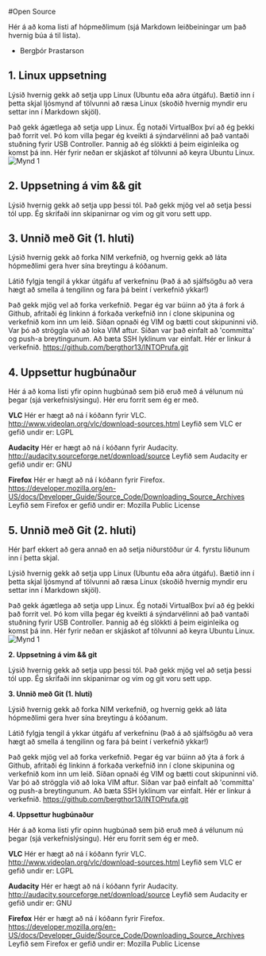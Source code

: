 #Open Source

Hér á að koma listi af hópmeðlimum (sjá Markdown leiðbeiningar um það hvernig búa á til lista).

- Bergþór Þrastarson

## 1. Linux uppsetning

Lýsið hvernig gekk að setja upp Linux (Ubuntu eða aðra útgáfu). Bætið inn í þetta skjal ljósmynd af tölvunni að ræsa Linux (skoðið hvernig myndir eru settar inn í Markdown skjöl).

Það gekk ágætlega að setja upp Linux. Ég notaði VirtualBox því að ég þekki það forrit vel. Þó kom villa þegar ég kveikti á sýndarvélinni að það vantaði stuðning fyrir USB Controller. Þannig að ég slökkti á þeim eiginleika og komst þá inn. Hér fyrir neðan er skjáskot af tölvunni að keyra Ubuntu Linux.
![Mynd 1](https://dl.dropboxusercontent.com/u/619192/INTO/Screen1.png)

## 2. Uppsetning á vim && git

Lýsið hvernig gekk að setja upp þessi tól.
Það gekk mjög vel að setja þessi tól upp. Ég skrifaði inn skipanirnar og vim og git voru sett upp.

## 3. Unnið með Git (1. hluti)

Lýsið hvernig gekk að forka NIM verkefnið, og hvernig gekk að láta hópmeðlimi gera hver sína breytingu á kóðanum.

Látið fylgja tengil á ykkar útgáfu af verkefninu (Það á að sjálfsögðu að vera hægt að smella á tengilinn og fara þá beint í verkefnið ykkar!)

Það gekk mjög vel að forka verkefnið. Þegar ég var búinn að ýta á fork á Github, afritaði ég linkinn á forkaða verkefnið inn í clone skipunina og verkefnið kom inn um leið. Síðan opnaði ég VIM og bætti cout skipuninni við. Var þó að ströggla við að loka VIM aftur. Síðan var það einfalt að 'committa' og push-a breytingunum. Að bæta SSH lyklinum var einfalt.
Hér er linkur á verkefnið.
https://github.com/bergthor13/INTOPrufa.git

## 4. Uppsettur hugbúnaður

Hér á að koma listi yfir opinn hugbúnað sem þið eruð með á vélunum nú þegar (sjá verkefnislýsingu).
Hér eru forrit sem ég er með.

**VLC**
Hér er hægt að ná í kóðann fyrir VLC.
http://www.videolan.org/vlc/download-sources.html
Leyfið sem VLC er gefið undir er: LGPL

**Audacity**
Hér er hægt að ná í kóðann fyrir Audacity.
http://audacity.sourceforge.net/download/source
Leyfið sem Audacity er gefið undir er: GNU

**Firefox**
Hér er hægt að ná í kóðann fyrir Firefox.
https://developer.mozilla.org/en-US/docs/Developer_Guide/Source_Code/Downloading_Source_Archives
Leyfið sem Firefox er gefið undir er: Mozilla Public License

## 5. Unnið með Git (2. hluti)

Hér þarf ekkert að gera annað en að setja niðurstöður úr 4. fyrstu liðunum inn í þetta skjal.

Lýsið hvernig gekk að setja upp Linux (Ubuntu eða aðra útgáfu). Bætið inn í þetta skjal ljósmynd af tölvunni að ræsa Linux (skoðið hvernig myndir eru settar inn í Markdown skjöl).

Það gekk ágætlega að setja upp Linux. Ég notaði VirtualBox því að ég þekki það forrit vel. Þó kom villa þegar ég kveikti á sýndarvélinni að það vantaði stuðning fyrir USB Controller. Þannig að ég slökkti á þeim eiginleika og komst þá inn. Hér fyrir neðan er skjáskot af tölvunni að keyra Ubuntu Linux.
![Mynd 1](https://dl.dropboxusercontent.com/u/619192/INTO/Screen1.png)

**2. Uppsetning á vim && git**

Lýsið hvernig gekk að setja upp þessi tól.
Það gekk mjög vel að setja þessi tól upp. Ég skrifaði inn skipanirnar og vim og git voru sett upp.

**3. Unnið með Git (1. hluti)**

Lýsið hvernig gekk að forka NIM verkefnið, og hvernig gekk að láta hópmeðlimi gera hver sína breytingu á kóðanum.

Látið fylgja tengil á ykkar útgáfu af verkefninu (Það á að sjálfsögðu að vera hægt að smella á tengilinn og fara þá beint í verkefnið ykkar!)

Það gekk mjög vel að forka verkefnið. Þegar ég var búinn að ýta á fork á Github, afritaði ég linkinn á forkaða verkefnið inn í clone skipunina og verkefnið kom inn um leið. Síðan opnaði ég VIM og bætti cout skipuninni við. Var þó að ströggla við að loka VIM aftur. Síðan var það einfalt að 'committa' og push-a breytingunum. Að bæta SSH lyklinum var einfalt.
Hér er linkur á verkefnið.
https://github.com/bergthor13/INTOPrufa.git

**4. Uppsettur hugbúnaður**

Hér á að koma listi yfir opinn hugbúnað sem þið eruð með á vélunum nú þegar (sjá verkefnislýsingu).
Hér eru forrit sem ég er með.

**VLC**
Hér er hægt að ná í kóðann fyrir VLC.
http://www.videolan.org/vlc/download-sources.html
Leyfið sem VLC er gefið undir er: LGPL

**Audacity**
Hér er hægt að ná í kóðann fyrir Audacity.
http://audacity.sourceforge.net/download/source
Leyfið sem Audacity er gefið undir er: GNU

**Firefox**
Hér er hægt að ná í kóðann fyrir Firefox.
https://developer.mozilla.org/en-US/docs/Developer_Guide/Source_Code/Downloading_Source_Archives
Leyfið sem Firefox er gefið undir er: Mozilla Public License